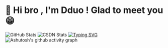 # 👋 Hi bro , I'm Dduo ! Glad to meet you 😁
 
![GitHub Stats](https://github-readme-stats.vercel.app/api?username=Dddddduo&theme=dracula) 
![CSDN Stats](https://stats.justsong.cn/api/csdn?id=qq_30500575)
[![Typing SVG](https://readme-typing-svg.demolab.com?font=Fira+Code&size=29&pause=1000&width=800&lines=%E4%BD%A0%E5%A5%BD%E5%83%8F%E5%9C%A8%E7%AD%89%E5%8D%81%E4%B9%9D%E4%B8%96%E7%BA%AA%E7%9A%84%E9%9D%92%E6%B4%84%EF%BC%8C%E5%8F%AF%E6%88%91%E6%98%AF%E5%8C%97%E7%BA%AC%E5%85%AD%E5%8D%81%E4%B8%83%E5%BA%A6%E4%BB%A5%E5%8C%97%E7%9A%84%E9%9B%AA)](https://git.io/typing-svg)
![Ashutosh's github activity graph](https://github-readme-activity-graph.vercel.app/graph?username=Dddddduo)
